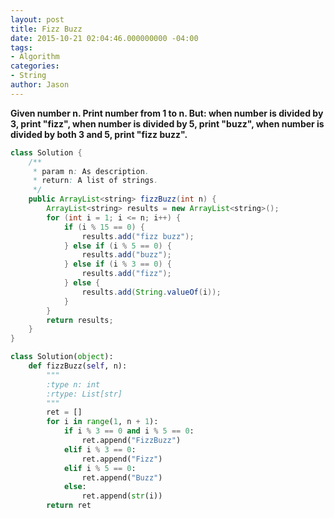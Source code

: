 ```yaml
---
layout: post
title: Fizz Buzz
date: 2015-10-21 02:04:46.000000000 -04:00
tags:
- Algorithm
categories:
- String
author: Jason
---
```

**Given number n. Print number from 1 to n. But: when number is divided by 3, print "fizz", when number is divided by 5, print "buzz", when number is divided by both 3 and 5, print "fizz buzz".**

``` java
class Solution {
    /**
     * param n: As description.
     * return: A list of strings.
     */
    public ArrayList<string> fizzBuzz(int n) {
        ArrayList<string> results = new ArrayList<string>();
        for (int i = 1; i <= n; i++) {
            if (i % 15 == 0) {
                results.add("fizz buzz");
            } else if (i % 5 == 0) {
                results.add("buzz");
            } else if (i % 3 == 0) {
                results.add("fizz");
            } else {
                results.add(String.valueOf(i));
            }
        }
        return results;
    }
}
```

```python
class Solution(object):
    def fizzBuzz(self, n):
        """
        :type n: int
        :rtype: List[str]
        """
        ret = []
        for i in range(1, n + 1):
            if i % 3 == 0 and i % 5 == 0:
                ret.append("FizzBuzz")
            elif i % 3 == 0:
                ret.append("Fizz")
            elif i % 5 == 0:
                ret.append("Buzz")
            else:
                ret.append(str(i))
        return ret
```
